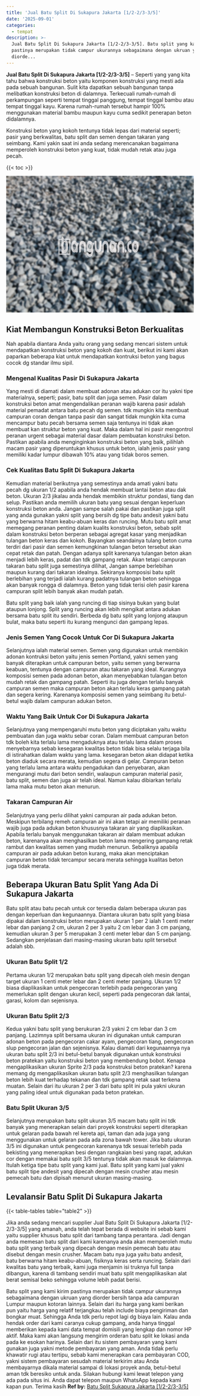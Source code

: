```yaml
---
title: 'Jual Batu Split Di Sukapura Jakarta [1/2-2/3-3/5]'
date: '2025-09-01'
categories:
  - tempat
description: >-
  Jual Batu Split Di Sukapura Jakarta [1/2-2/3-3/5]. Batu split yang kami kirim
  pastinya merupakan tidak campur ukurannya sebagaimana dengan ukruan yang
  diorde...
---
```


**Jual Batu Split Di Sukapura Jakarta \[1/2-2/3-3/5\]** – Seperti yang yang kita tahu bahwa konstruksi beton yaitu komponen konstruksi yang mesti ada pada sebuah bangunan. Sulit kita dapatkan sebuah bangunan tanpa melibatkan konstruksi beton di dalamnya. Terkecuali rumah-rumah di perkampungan seperti tempat tinggal panggung, tempat tinggal bambu atau tempat tinggal kayu. Karena rumah-rumah tersebut hampir 100% menggunakan material bambu maupun kayu cuma sedikit penerapan beton didalamnya.

Konstruksi beton yang kokoh tentunya tidak lepas dari material seperti; pasir yang berkwalitas, batu split dan semen dengan takaran yang seimbang. Kami yakin saat ini anda sedang merencanakan bagaimana memperoleh konstruksi beton yang kuat, tidak mudah retak atau juga pecah.

{{< toc >}}

![Jual Batu Split Di Sukapura Jakarta [1/2-2/3-3/5]](/images/jual-batu-split-07.png)

## Kiat Membangun Konstruksi Beton Berkualitas

Nah apabila diantara Anda yaitu orang yang sedang mencari sistem untuk mendapatkan konstruksi beton yang kokoh dan kuat, berikut ini kami akan paparkan beberapa kiat untuk mendapatkan kontruksi beton yang bagus cocok dg standar ilmu sipil.

### Mengenal Kualitas Pasir Di Sukapura Jakarta

Yang mesti di diamati dalam membuat adonan atau adukan cor itu yakni tipe materialnya, seperti; pasir, batu split dan juga semen. Pasir dalam konstruksi beton amat mengendalikan peranan wajib karena pasir adalah material pemadat antara batu pecah dg semen. tdk mungkin kita membuat campuran coran dengan tanpa pasir dan sangat tidak mungkin kita cuma mencampur batu pecah bersama semen saja tentunya ini tidak akan membuat kan struktur beton yang kuat. Maka dalam hal ini pasir mengontrol peranan urgent sebagai material dasar dalam pembuatan konstruksi beton. Pastikan apabila anda menginginkan konstruksi beton yang baik, pilihlah macam pasir yang diperuntukan khusus untuk beton, ialah jenis pasir yang memiliki kadar lumpur dibawah 10% atau yang tidak boros semen.

### Cek Kualitas Batu Split Di Sukapura Jakarta

Kemudian material berikutnya yang semestinya anda amati yakni batu pecah dg ukuran 1/2 apabila anda hendak membuat lantai beton atau dak beton. Ukuran 2/3 jikalau anda hendak membikin struktur pondasi, tiang dan selup. Pastikan anda memilih ukuran batu yang sesuai dengan keperluan konstruksi beton anda. Jangan sampe salah pakai dan pastikan juga split yang anda gunakan yakni split yang bersih dg tipe batu andesit yakni batu yang berwarna hitam keabu-abuan keras dan runcing. Mutu batu split amat memegang peranan penting dalam kualits konstruksi beton, sebab split dalam konstruksi beton berperan sebagai agregat kasar yang menjadikan tulangan beton keras dan kokoh. Bayangkan seandainya tulang beton cuma terdiri dari pasir dan semen kemungkinan tulangan beton tersebut akan cepat retak dan patah. Dengan adanya split karenanya tulangan beton akan menjadi lebih keras, padat dan tdk gampang retak. Akan tetapi campuran takaran batu split juga semestinya dilihat, Jangan sampe berlebihan maupun kurang dari takaran idealnya. Sekiranya komposisi batu split berlebihan yang terjadi ialah kurang padatnya tulangan beton sehingga akan banyak rongga di dalamnya. Beton yang tidak terisi oleh pasir karena campuran split lebih banyak akan mudah patah.

Batu split yang baik ialah yang runcing di tiap sisinya bukan yang bulat ataupun lonjong. Split yang runcing akan lebih mengikat antara adukan bersama batu split itu sendiri. Berbeda dg batu split yang lonjong ataupun bulat, maka batu seperti itu kurang mengunci dan gampang lepas.

### Jenis Semen Yang Cocok Untuk Cor Di Sukapura Jakarta

Selanjutnya ialah material semen. Semen yang digunakan untuk membikin adonan kontruksi beton yaitu jenis semen Portland, yakni semen yang banyak diterapkan untuk campuran beton, yaitu semen yang berwarna keabuan, tentunya dengan campuran atau takaran yang ideal. Kurangnya komposisi semen pada adonan beton, akan menyebabkan tulangan beton mudah retak dan gampang patah. Seperti itu juga dengan terlalu banyak campuran semen maka campuran beton akan terlalu keras gampang patah dan segera kering. Karenanya komposisi semen yang seimbang itu betul-betul wajib dalam campuran adukan beton.

### Waktu Yang Baik Untuk Cor Di Sukapura Jakarta

Selanjutnya yang mempengaruhi mutu beton yang diciptakan yaitu waktu pembuatan dan juga waktu sebar coran. Dalam membuat campuran beton tdk boleh kita terlalu lama mengaduknya atau terlalu lama dalam proses menyebarnya sebab kesegaran kwalitas beton tidak bisa selalu terjaga bila di istirahatkan dalam waktu yang lama. kesegaran beton akan didapat ketika beton diaduk secara merata, kemudian segera di gelar. Campuran beton yang terlalu lama antara waktu pengadukan dan penyebaran, akan mengurangi mutu dari beton sendiri, walaupun campuran material pasir, batu split, semen dan juga air telah ideal. Namun kalau dibiarkan terlalu lama maka mutu beton akan menurun.

### Takaran Campuran Air

Selanjutnya yang perlu dilihat yakni campuran air pada adukan beton. Meskipun terbilang remeh campuran air ini akan tetapi air memiliki peranan wajib juga pada adukan beton khususnya takaran air yang diaplikasikan. Apabila terlalu banyak menggunakan takaran air dalam membuat adukan beton, karenanya akan menghasilkan beton lama mengering gampang retak rambut dan kwalitas semen yang mudah menurun. Sebaliknya apabila campuran air pada adukan beton kurang, maka akan menciptakan campuran beton tidak tercampur secara merata sehingga kualitas beton juga tidak merata.

## Beberapa Ukuran Batu Split Yang Ada Di Sukapura Jakarta

Batu split atau batu pecah untuk cor tersedia dalam beberapa ukuran pas dengan keperluan dan kegunaannya. Diantara ukuran batu split yang biasa dipakai dalam konstruksi beton merupakan ukuran 1 per 2 ialah 1 centi meter lebar dan panjang 2 cm, ukuran 2 per 3 yaitu 2 cm lebar dan 3 cm panjang, kemudian ukuran 3 per 5 merupakan 3 centi meter lebar dan 5 cm panjang. Sedangkan penjelasan dari masing-masing ukuran batu split tersebut adalah sbb.

### Ukuran Batu Split 1/2

Pertama ukuran 1/2 merupakan batu split yang dipecah oleh mesin dengan target ukuran 1 centi meter lebar dan 2 centi meter panjang. Ukuran 1/2 biasa diaplikasikan untuk pengecoran terlebih pada pengecoran yang memerlukan split dengan ukuran kecil, seperti pada pengecoran dak lantai, garasi, kolom dan sejenisnya.

### Ukuran Batu Split 2/3

Kedua yakni batu split yang berukuran 2/3 yakni 2 cm lebar dan 3 cm panjang. Lazimnya split bersama ukuran ini digunakan untuk campuran adonan beton pada pengecoran cakar ayam, pengecoran tiang, pengecoran slup pengecoran jalan dan sejenisnya. Kalau diamati dari kegunaannya nya ukuran batu split 2/3 ini betul-betul banyak digunakan untuk konstruksi beton pratekan yaitu konstruksi beton yang membendung bobot. Kenapa mengaplikasikan ukuran Sprite 2/3 pada konstruksi beton pratekan? karena memang dg mengaplikasikan ukuran batu split 2/3 menghasilkan tulangan beton lebih kuat terhadap tekanan dan tdk gampang retak saat terkena muatan. Selain dari itu ukuran 2 per 3 dari batu split ini pula yakni ukuran yang paling ideal untuk digunakan pada beton pratekan.

### Batu Split Ukuran 3/5

Selanjutnya merupakan batu split ukuran 3/5 macam batu split ini tdk banyak yang menerapkan selain dari proyek konstruksi seperti diterapkan untuk gelaran pada bawah rel kereta api, taman dan ada juga yang menggunakan untuk gelaran pada ada zona bawah tower. Jika batu ukuran 3/5 ini digunakan untuk pengecoran karenanya tdk sesuai terlebih pada bekisting yang menerapkan besi dengan rangkaian besi yang rapat, adukan cor dengan memakai batu split 3/5 tentunya tidak akan masuk ke dalamnya. Itulah ketiga tipe batu split yang kami jual. Batu split yang kami jual yakni batu split tipe andesit yang dipecah dengan mesin crusher atau mesin pemecah batu dan dipisah menurut ukuran masing-masing.

## Levalansir Batu Split Di Sukapura Jakarta

{{< table-tables table="table2" >}}

Jika anda sedang mencari supplier Jual Batu Split Di Sukapura Jakarta \[1/2-2/3-3/5\] yang amanah, anda telah tepat berada di website ini sebab kami yaitu supplier khusus batu split dari tambang tanpa perantara. Jadi dengan anda memesan batu split dari kami karenanya anda akan memperoleh mutu batu split yang terbaik yang dipecah dengan mesin pemecah batu atau disebut dengan mesin crusher. Macam batu nya juga yaitu batu andesit, batu berwarna hitam keabu-abuan, fisiknya keras serta runcing. Selain dari kwalitas batu yang terbaik, kami juga menjamin isi truknya full tanpa dibangun, karena di tambang sendiri muat batu split mengaplikasikan alat berat semisal beko sehingga volume lebih padat berisi.

Batu split yang kami kirim pastinya merupakan tidak campur ukurannya sebagaimana dengan ukruan yang diorder bersih tanpa ada campuran Lumpur maupun kotoran lainnya. Selain dari itu harga yang kami berikan pun yaitu harga yang relatif terjangkau telah include biaya pengiriman dan bongkar muat. Sehingga Anda tdk perlu repot lagi dg biaya lain. Kalau anda hendak order dari kami caranya cukup gampang, anda hanya tinggal memberikan kepada kami data tempat domisili yang lengkap dan nomor HP aktif. Maka kami akan langsung mengirim orderan batu split ke lokasi anda pada ke esokan harinya. Selain dari itu sistem pembayaran yang kami gunakan juga yakni metode pembayaran yang aman. Anda tidak perlu khawatir rugi atau tertipu, sebab kami menerapkan cara pembayaran COD, yakni sistem pembayaran sesudah material terkirim atau Anda membayarnya dikala material sampai di lokasi proyek anda, betul-betul aman tdk beresiko untuk anda. Silakan hubungi kami lewat telepon yang ada pada situs ini. Anda dapat telepon maupun WhatsApp kepada kami kapan pun. Terima kasih
**Ref by:** [Batu Split Sukapura Jakarta [1/2-2/3-3/5]](https://id.wikipedia.org/wiki/Batu)

